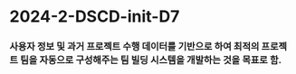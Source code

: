 # 2024-2-DSCD-init-D7


### 사용자 정보 및 과거 프로젝트 수행 데이터를 기반으로 하여 최적의 프로젝트 팀을 자동으로 구성해주는 팀 빌딩 시스템을 개발하는 것을 목표로 함.  
